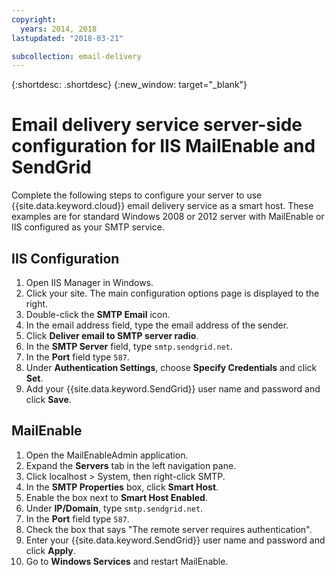 ```yaml
---
copyright:
  years: 2014, 2018
lastupdated: "2018-03-21"

subcollection: email-delivery
---
```


{:shortdesc: .shortdesc}
{:new_window: target="_blank"}

# Email delivery service server-side configuration for IIS MailEnable and SendGrid

Complete the following steps to configure your server to use {{site.data.keyword.cloud}} email delivery service as a smart host. These examples are for standard Windows 2008 or 2012 server with MailEnable or IIS configured as your SMTP service.

## IIS Configuration

1.  Open IIS Manager in Windows.
2.  Click your site. The main configuration options page is displayed to the right.
3.  Double-click the **SMTP Email** icon.
4.  In the email address field, type the email address of the sender.
5.  Click **Deliver email to SMTP server radio**.
6.  In the **SMTP Server** field, type `smtp.sendgrid.net`.
7.  In the **Port** field type `587`.
8.  Under **Authentication Settings**, choose **Specify Credentials** and click **Set**.
9.  Add your {{site.data.keyword.SendGrid}} user name and password and click **Save**.

## MailEnable

1.  Open the MailEnableAdmin application.
2.  Expand the **Servers** tab in the left navigation pane.
3.  Click localhost > System, then right-click SMTP.
4.  In the **SMTP Properties** box, click **Smart Host**.
5.  Enable the box next to **Smart Host Enabled**.
6.  Under **IP/Domain**, type `smtp.sendgrid.net`.
7.  In the **Port** field type `587`.
8.  Check the box that says "The remote server requires authentication".
9.  Enter your {{site.data.keyword.SendGrid}} user name and password and click **Apply**.
10.  Go to **Windows Services** and restart MailEnable.
